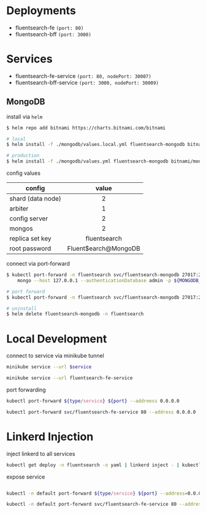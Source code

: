# Deployments
- fluentsearch-fe `(port: 80)`
- fluentsearch-bff `(port: 3000)`
# Services
- fluentsearch-fe-service `(port: 80, nodePort: 30007)`
- fluentsearch-bff-service `(port: 3000, nodePort: 30009)`


## MongoDB
install via `helm`

```sh
$ helm repo add bitnami https://charts.bitnami.com/bitnami

# local
$ helm install -f ./mongodb/values.local.yml fluentsearch-mongodb bitnami/mongodb-sharded -n fluentsearch

# production
$ helm install -f ./mongodb/values.yml fluentsearch-mongodb bitnami/mongodb-sharded -n fluentsearch
```

config values

| config        | value           |
| ------------- |:-------------:|
| shard (data node)      | 2 |
| arbiter      | 1      |
| config server | 2      |
| mongos | 2      |
| replica set key | fluentsearch      |
| root password | Fluent$earch@MongoDB      |

connect via port-forward

```sh
$ kubectl port-forward -n fluentsearch svc/fluentsearch-mongodb 27017:27017 &
    mongo --host 127.0.0.1 --authenticationDatabase admin -p ${MONGODB_ROOT_PASSWORD}

# port forward
$ kubectl port-forward -n fluentsearch svc/fluentsearch-mongodb 27017:27017

# uninstall
$ helm delete fluentsearch-mongodb -n fluentsearch
```

# Local Development

connect to service via minikube tunnel

```sh
minikube service --url $service

minikube service --url fluentsearch-fe-service
```

port forwarding

```sh
kubectl port-forward ${type/service} ${port} --addreess 0.0.0.0

kubectl port-forward svc/fluentsearch-fe-service 80 --address 0.0.0.0
```

# Linkerd Injection

inject linkerd to all services

```sh
kubectl get deploy -n fluentsearch -o yaml | linkerd inject - | kubectl apply -f -
```

expose service

```sh

kubectl -n default port-forward ${type/service} ${port} --address=0.0.0.0

kubectl -n default port-forward svc/fluentsearch-fe-service 80 --address=0.0.0.0
```
